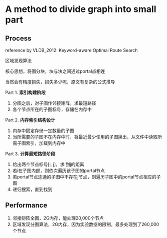 # A method to divide graph into small part

## Process

reference by VLDB_2012: Keyword-aware Optimal Route Search 

区域发现算法

核心思想，将图分块，块与块之间通过portal点相连

当然会有精度损失，损失多少呢，原文有复杂的公式推导

Part 1. **索引构建阶段**

1. 分图之后，对子图作邻接矩阵，求最短路径
2. 各个节点所在的子图标号，存储在内存中

Part 2. **内存索引结构设计**

1. 内存中固定存储一定数量的子图
2. 当所需要的子图不在内存中时，将最近最少使用的子图换出，从文件中读取所需子图索引，加载到内存中

Part 3. **计算最短路径阶段**

1. 给出两个节点标号[i, j]，求i到j的距离
2. 若i在子图内部，则依次遍历该子图的portal节点
3. 若portal节点连通的子图中不存在j节点，则遍历子图中的portal节点相应的子图
4. 递归搜索，直到找到

## Performance

1. 邻接矩阵全图，2G内存，能处理20,000个节点
2. 区域发现分图算法，2G内存，因为实验数据的限制，最多处理到了260,000个节点